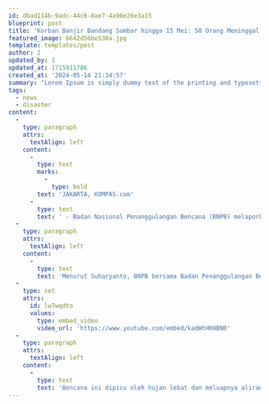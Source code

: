 ```yaml
---
id: dbad114b-9adc-44c6-8ae7-4a90e26e3a15
blueprint: post
title: 'Korban Banjir Bandang Sumbar hingga 15 Mei: 58 Orang Meninggal Dunia, 35 Warga Hilang'
featured_image: 6642d56be530a.jpg
template: templates/post
author: 2
updated_by: 1
updated_at: 1715911786
created_at: '2024-05-14 21:34:57'
summary: "Lorem Ipsum is simply dummy text of the printing and typesetting industry. Lorem Ipsum has been the industry's standard dummy text ever since the 1500s, when an unknown printer took a galley of type and scrambled it to make a type specimen book."
tags:
  - news
  - disaster
content:
  -
    type: paragraph
    attrs:
      textAlign: left
    content:
      -
        type: text
        marks:
          -
            type: bold
        text: 'JAKARTA, KOMPAS.com'
      -
        type: text
        text: ' - Badan Nasional Penanggulangan Bencana (BNPB) melaporkan, total korban meninggal dunia akibat banjir lahar di Sumatera Barat mencapai 58 orang. “Sementara korban hilang bertambah dari 27 menjadi 35 orang dalam pencarian,” ujar Kepala BNPB Letnan Jenderal TNI Suharyanto dalam keterangan resminya, Rabu (15/5/2024). Selain itu, lanjut Suharyanto, terdapat 33 warga yang mengalami luka-luka dan kini sedang menjalani perawatan. Adapun untuk jumlah pengungsi akibat bencana tersebut sebanyak 1.543 keluarga.'
  -
    type: paragraph
    attrs:
      textAlign: left
    content:
      -
        type: text
        text: 'Menurut Suharyanto, BNPB bersama Badan Penanggulangan Bencana Daerah (BPBD) setempat masih terus memutakhir data, seiring dengan adanya temuan-temuan baru dari tim pencarian gabungan. “Pemerintah menargetkan proses penanganan darurat dapat berjalan optimal dan cepat. Sehingga lokasi terdampak dapat segera pulih dan kembali normal,” kata Suharyanto. Banjir bandang dan tanah longsor melanda sejumlah wilayah Sumatera Barat pada Sabtu (11/5/2024) dan Minggu (12/5/2024).'
  -
    type: set
    attrs:
      id: lw7wqdto
      values:
        type: embed_video
        video_url: 'https://www.youtube.com/embed/kadWtHKHBN0'
  -
    type: paragraph
    attrs:
      textAlign: left
    content:
      -
        type: text
        text: 'Bencana ini dipicu oleh hujan lebat dan meluapnya aliran sungai yang sebagian besar berhulu di Gunung Marapi. Banjir yang terjadi diperparah dengan terbawanya material vulkanik dari Gunung Marapi melalui sungai karena hujan lebat di sekitar puncak. “Hujan yang tinggi di sekitar puncak membawa turun material vulkanis dan menjadi lahar dingin,” kata Kepala Pusat Data Informasi dan Komunikasi Kebencanaan BNPB Abdul Muhari.'
---
```

